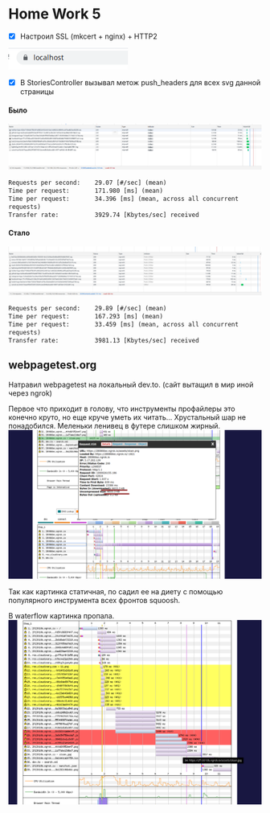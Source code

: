 # Home Work 5

- [x] Настроил SSL (mkcert + nginx) + HTTP2

![ssl](https://raw.githubusercontent.com/VidgarVii/rails-optimization-2-task4/master/fixtures/ssl.png)

- [x] В StoriesController вызывал метож push_headers для всех svg данной страницы

#### Было

![ssl](https://raw.githubusercontent.com/VidgarVii/rails-optimization-2-task4/master/fixtures/svg.png)

```cassandraql
Requests per second:    29.07 [#/sec] (mean)
Time per request:       171.980 [ms] (mean)
Time per request:       34.396 [ms] (mean, across all concurrent requests)
Transfer rate:          3929.74 [Kbytes/sec] received
```

#### Cтало

![ssl](https://raw.githubusercontent.com/VidgarVii/rails-optimization-2-task4/master/fixtures/svg3.png)

```cassandraql
Requests per second:    29.89 [#/sec] (mean)
Time per request:       167.293 [ms] (mean)
Time per request:       33.459 [ms] (mean, across all concurrent requests)
Transfer rate:          3981.13 [Kbytes/sec] received

```

## webpagetest.org

Натравил webpagetest на локальный dev.to. (сайт вытащил в мир иной через ngrok)

Первое что приходит в голову, что инструменты профайлеры это конечно круто, но еще круче уметь их читать...
Хрустальный шар не понадобился.
Меленьки ленивец в футере слишком жирный.
![images](https://raw.githubusercontent.com/VidgarVii/rails-optimization-2-task4/master/fixtures/big_image.png)

Так как картинка статичная, по садил ее на диету с помощью популярного инструмента всех фронтов squoosh.

В waterflow картинка пропала.
![images2](https://raw.githubusercontent.com/VidgarVii/rails-optimization-2-task4/master/fixtures/big_image2.png)
